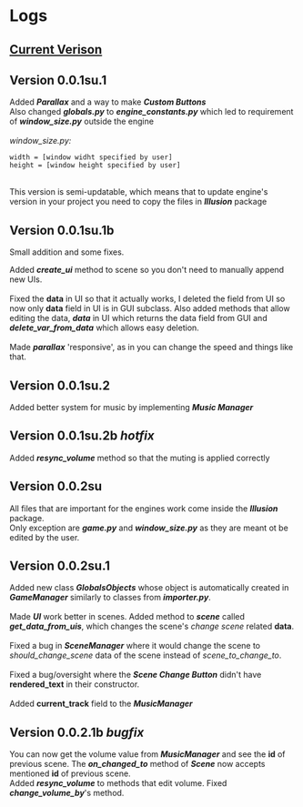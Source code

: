 # Logs

## [Current Verison](#version-002su1b-bugfix)

## Version 0.0.1su.1
Added ***Parallax*** and a way to make ***Custom Buttons***<br>
Also changed ***globals.py*** to ***engine_constants.py*** 
which led to requirement of ***window_size.py*** outside the engine
<br>
<br>
*window_size.py:*
```
width = [window widht specified by user]
height = [window height specified by user]
```
<br>
This version is semi-updatable, which means that to update engine's version in your project 
you need to copy the files in <i><b>Illusion</b></i> package

## Version 0.0.1su.1b
Small addition and some fixes.

Added **_create_ui_** method to scene so you don't need to manually append new UIs.
<br>
<br>
Fixed the **data** in UI so that it actually works, I deleted the field from UI so now only **data** field in UI is in GUI subclass. Also added methods that allow editing the data, **_data_** in UI which returns the data field from GUI and **_delete_var_from_data_** which allows easy deletion.
<br>
<br>
Made **_parallax_** 'responsive', as in you can change the speed and things like that.

## Version 0.0.1su.2
Added better system for music by implementing _**Music Manager**_

## Version 0.0.1su.2b _hotfix_
Added _**resync_volume**_ method so that the muting is applied correctly

## Version 0.0.2su
All files that are important for the engines work come inside the _**Illusion**_ package.<br>
Only exception are **_game.py_** and **_window_size.py_** as they are meant ot be edited by the user.

## Version 0.0.2su.1
Added new class **_GlobalsObjects_** whose object is automatically created in _**GameManager**_ similarly to classes from _**importer.py**_.
<br>
<br>
Made _**UI**_ work better in scenes. Added method to _**scene**_ called **_get_data_from_uis_**, which changes the scene's _change scene_ related **data**.
<br>
<br>
Fixed a bug in _**SceneManager**_ where it would change the scene to _should_change_scene_ data of the scene instead of _scene_to_change_to_.
<br>
<br>
Fixed a bug/oversight where the **_Scene Change Button_** didn't have **rendered_text** in their constructor.
<br>
<br>
Added **current_track** field to the _**MusicManager**_

## Version 0.0.2.1b _bugfix_
You can now get the volume value from **_MusicManager_** and see the **id** of previous scene. The _**on_changed_to**_ method of **_Scene_** now accepts mentioned **id** of previous scene.
<br>
Added **_resync_volume_** to methods that edit volume. Fixed **_change_volume_by_**'s method. 
